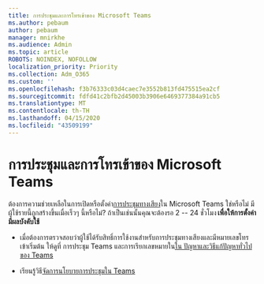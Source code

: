 ```yaml
---
title: การประชุมและการโทรเข้าของ Microsoft Teams
ms.author: pebaum
author: pebaum
manager: mnirkhe
ms.audience: Admin
ms.topic: article
ROBOTS: NOINDEX, NOFOLLOW
localization_priority: Priority
ms.collection: Adm_O365
ms.custom: ''
ms.openlocfilehash: f3b76333c03d4caec7e3552b813fd475515ea2cf
ms.sourcegitcommit: fdfd41c2bfb2d45003b3906e6469377384a91cb5
ms.translationtype: MT
ms.contentlocale: th-TH
ms.lasthandoff: 04/15/2020
ms.locfileid: "43509199"
---
```

# <a name="microsoft-teams-meetings-and-dial-in"></a>การประชุมและการโทรเข้าของ Microsoft Teams

ต้องการความช่วยเหลือในการเปิดหรือตั้งค่า[การประชุมทางเสียง](https://docs.microsoft.com/microsoftteams/audio-conferencing-in-office-365)ใน Microsoft Teams ใช่หรือไม่ มีผู้ใช้รายนี้ถูกสร้างขึ้นเมื่อเร็วๆ นี้หรือไม่? ถ้าเป็นเช่นนั้นคุณจะต้องรอ 2 -- 24 ชั่วโมง **เพื่อให้การตั้งค่ามีผลบังคับใช้**

- เมื่อต้องการตรวจสอบว่าผู้ใช้ได้รับสิทธิ์การใช้งานสําหรับการประชุมทางเสียงและมีหมายเลขโทรเข้าเริ่มต้น ให้ดูที่ การประชุม Teams และการเรียกเลขหมายใน[ใน ปัญหาและวิธีแก้ปัญหาทั่วไปของ Teams](https://docs.microsoft.com/microsoftteams/known-issues)

- เรียนรู้วิธี[จัดการนโยบายการประชุมใน Teams](https://docs.microsoft.com/microsoftteams/meeting-policies-in-teams) 
